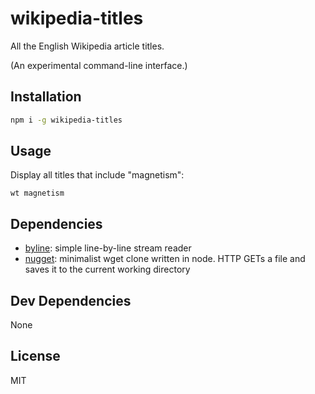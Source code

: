 # wikipedia-titles 

All the English Wikipedia article titles.

(An experimental command-line interface.)

## Installation

```sh
npm i -g wikipedia-titles
```

## Usage

Display all titles that include "magnetism":

```
wt magnetism
```

## Dependencies

- [byline](https://github.com/jahewson/node-byline): simple line-by-line stream reader
- [nugget](https://github.com/maxogden/nugget): minimalist wget clone written in node. HTTP GETs a file and saves it to the current working directory

## Dev Dependencies

None

## License

MIT
